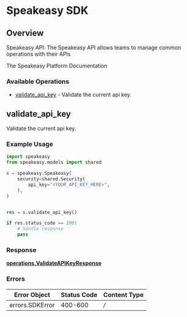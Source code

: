 # Speakeasy SDK


## Overview

Speakeasy API: The Speakeasy API allows teams to manage common operations with their APIs

The Speakeasy Platform Documentation
</docs>
### Available Operations

* [validate_api_key](#validate_api_key) - Validate the current api key.

## validate_api_key

Validate the current api key.

### Example Usage

```python
import speakeasy
from speakeasy.models import shared

s = speakeasy.Speakeasy(
    security=shared.Security(
        api_key="<YOUR_API_KEY_HERE>",
    ),
)


res = s.validate_api_key()

if res.status_code == 200:
    # handle response
    pass
```


### Response

**[operations.ValidateAPIKeyResponse](../../models/operations/validateapikeyresponse.md)**
### Errors

| Error Object    | Status Code     | Content Type    |
| --------------- | --------------- | --------------- |
| errors.SDKError | 400-600         | */*             |
